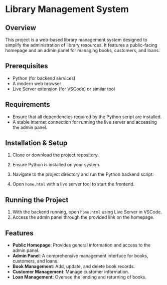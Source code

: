 # Library Management System

## Overview
This project is a web-based library management system designed to simplify the administration of library resources. It features a public-facing homepage and an admin panel for managing books, customers, and loans.

## Prerequisites
- Python (for backend services)
- A modern web browser
- Live Server extension (for VSCode) or similar tool

## Requirements
- Ensure that all dependencies required by the Python script are installed.
- A stable internet connection for running the live server and accessing the admin panel.

## Installation & Setup
1. Clone or download the project repository.
2. Ensure Python is installed on your system.
3. Navigate to the project directory and run the Python backend script:

4. Open `home.html` with a live server tool to start the frontend.

## Running the Project
1. With the backend running, open `home.html` using Live Server in VSCode.
2. Access the admin panel through the provided link on the homepage.

## Features
- **Public Homepage**: Provides general information and access to the admin panel.
- **Admin Panel**: A comprehensive management interface for books, customers, and loans.
- **Book Management**: Add, update, and delete book records.
- **Customer Management**: Manage customer information.
- **Loan Management**: Oversee the lending and returning of books.

